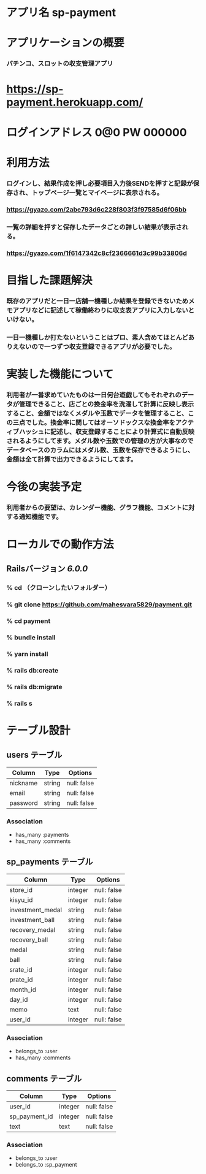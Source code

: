 # アプリ名 sp-payment

# アプリケーションの概要  
### パチンコ、スロットの収支管理アプリ

# https://sp-payment.herokuapp.com/

# ログインアドレス 0@0 PW 000000

# 利用方法  
### ログインし、結果作成を押し必要項目入力後SENDを押すと記録が保存され、トップページ一覧とマイページに表示される。  
### https://gyazo.com/2abe793d6c228f803f3f97585d6f06bb 
### 一覧の詳細を押すと保存したデータごとの詳しい結果が表示される。
### https://gyazo.com/1f6147342c8cf2366661d3c99b33806d

# 目指した課題解決
### 既存のアプリだと一日一店舗一機種しか結果を登録できないためメモアプリなどに記述して稼働終わりに収支表アプリに入力しないといけない。  
### 一日一機種しか打たないということはプロ、素人含めてほとんどありえないので一つずつ収支登録できるアプリが必要でした。

# 実装した機能について
### 利用者が一番求めていたものは一日何台遊戯してもそれぞれのデータが管理できること、店ごとの換金率を洗濯して計算に反映し表示すること、金額ではなくメダルや玉数でデータを管理すること、この三点でした。換金率に関してはオーソドックスな換金率をアクティブハッシュに記述し、収支登録することにより計算式に自動反映されるようにしてます。メダル数や玉数での管理の方が大事なのでデータベースのカラムにはメダル数、玉数を保存できるようにし、金額は全て計算で出力できるようにしてます。

# 今後の実装予定
### 利用者からの要望は、カレンダー機能、グラフ機能、コメントに対する通知機能です。

# ローカルでの動作方法
## Railsバージョン _6.0.0_
### % cd （クローンしたいフォルダー）
### % git clone https://github.com/mahesvara5829/payment.git
### % cd payment
### % bundle install
### % yarn install 
### % rails db:create
### % rails db:migrate
### % rails s



# テーブル設計

## users テーブル

| Column   | Type   | Options     |
| -------- | ------ | ----------- |
| nickname | string | null: false |
| email    | string | null: false |
| password | string | null: false |

### Association

- has_many :payments
- has_many :comments

## sp_payments テーブル

| Column          | Type    | Options     |
| --------------- | ------- | ----------- |
| store_id        | integer | null: false |
| kisyu_id        | integer | null: false |
| investment_medal| string  | null: false |
| investment_ball | string  | null: false |
| recovery_medal  | string  | null: false |
| recovery_ball   | string  | null: false |
| medal           | string  | null: false |
| ball            | string  | null: false |
| srate_id        | integer | null: false |
| prate_id        | integer | null: false |
| month_id        | integer | null: false |
| day_id          | integer | null: false |
| memo            | text    | null: false |
| user_id         | integer | null: false |

### Association

- belongs_to :user
- has_many :comments

## comments テーブル

| Column        | Type    | Options     |
| ------------- | ------- | ----------- |
| user_id       | integer | null: false |
| sp_payment_id | integer | null: false |
| text          | text    | null: false |

### Association

- belongs_to :user
- belongs_to :sp_payment
